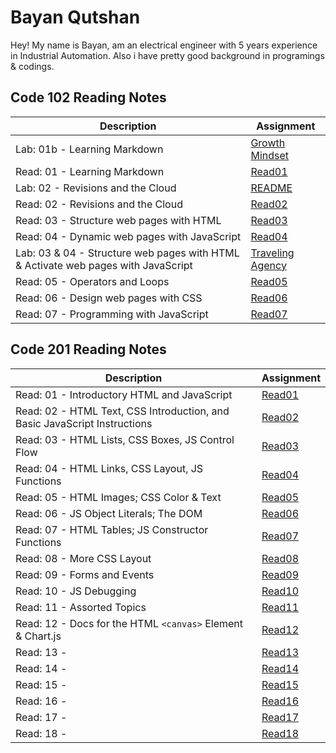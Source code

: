 # Bayan Qutshan
Hey! My name is Bayan, am an electrical engineer with 5 years experience in Industrial Automation. Also i have pretty good background in programings & codings.

## Code 102 Reading Notes 
|  Description  | Assignment    |
| ----------- | ----------- |
| Lab: 01b - Learning Markdown      | [Growth Mindset](https://bianqt.github.io/reading-notes/growthmindset)       |
| Read: 01 - Learning Markdown  | [Read01](https://bianqt.github.io/reading-notes/102/read01)      |
| Lab: 02 - Revisions and the Cloud  | [README](https://bianqt.github.io/reading-notes/)      |
| Read: 02 - Revisions and the Cloud  | [Read02](https://bianqt.github.io/reading-notes/102/read02)      |
|Read: 03 - Structure web pages with HTML | [Read03](https://bianqt.github.io/reading-notes/102/read03)      |
| Read: 04 - Dynamic web pages with JavaScript  | [Read04](https://bianqt.github.io/reading-notes/102/read04)      |
| Lab: 03 & 04 - Structure web pages with HTML & Activate web pages with JavaScript  | [Traveling Agency](https://bianqt.github.ioTravelingAgency/)   |
|Read: 05 - Operators and Loops | [Read05](https://bianqt.github.io/reading-notes/102/read05)      |
| Read: 06 - Design web pages with CSS | [Read06](https://bianqt.github.io/reading-notes/102/read06)      |
| Read: 07 - Programming with JavaScript | [Read07](https://bianqt.github.io/reading-notes/102/read07)      |


## Code 201 Reading Notes 

|  Description  | Assignment    |
| ----------- | ----------- |
| Read: 01 - Introductory HTML and JavaScript  | [Read01](https://bianqt.github.io/reading-notes/201/class01)      |
| Read: 02 - HTML Text, CSS Introduction, and Basic JavaScript Instructions  | [Read02](https://bianqt.github.io/reading-notes/201/class02)      |
|Read: 03 - HTML Lists, CSS Boxes, JS Control Flow  | [Read03](https://bianqt.github.io/reading-notes/201/class03)      |
| Read: 04 - HTML Links, CSS Layout, JS Functions    | [Read04](https://bianqt.github.io/reading-notes/201/class04)      |
|Read: 05 - HTML Images; CSS Color & Text  | [Read05](https://bianqt.github.io/reading-notes/201/class05)      |
| Read: 06 - JS Object Literals; The DOM  | [Read06](https://bianqt.github.io/reading-notes/201/class06)      |
| Read: 07 - HTML Tables; JS Constructor Functions  | [Read07](https://bianqt.github.io/reading-notes/201/class07)      |
| Read: 08 - More CSS Layout | [Read08](https://bianqt.github.io/reading-notes/201/class08)      |
| Read: 09 - Forms and Events | [Read09](https://bianqt.github.io/reading-notes/201/class09)      |
|Read: 10 - JS Debugging  | [Read10](https://bianqt.github.io/reading-notes/201/class10)      |
| Read: 11 - Assorted Topics   | [Read11](https://bianqt.github.io/reading-notes/201/class11)      |
|Read: 12 -  Docs for the HTML ```<canvas>``` Element & Chart.js | [Read12](https://bianqt.github.io/reading-notes/201/class12)      |
| Read: 13 -   | [Read13](https://bianqt.github.io/reading-notes/201/class13)      |
| Read: 14 -   | [Read14](https://bianqt.github.io/reading-notes/201/class14)      |
| Read: 15 -    | [Read15](https://bianqt.github.io/reading-notes/201/class15)      |
|Read: 16 -   | [Read16](https://bianqt.github.io/reading-notes/201/class16)      |
| Read: 17 -   | [Read17](https://bianqt.github.io/reading-notes/201/class17)      |
| Read: 18 -   | [Read18](https://bianqt.github.io/reading-notes/201/class18)      |

